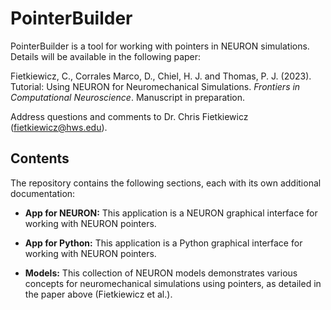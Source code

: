 # PointerBuilder
PointerBuilder is a tool for working with pointers in NEURON simulations. Details will be available in the following paper:

Fietkiewicz, C., Corrales Marco, D., Chiel, H. J. and Thomas, P. J. (2023). Tutorial: Using NEURON for Neuromechanical Simulations. *Frontiers in Computational Neuroscience*. Manuscript in preparation.

Address questions and comments to Dr. Chris Fietkiewicz (fietkiewicz@hws.edu).

## Contents

The repository contains the following sections, each with its own additional documentation:

* **App for NEURON:** This application is a NEURON graphical interface for working with NEURON pointers.

* **App for Python:** This application is a Python graphical interface for working with NEURON pointers.

* **Models:** This collection of NEURON models demonstrates various concepts for neuromechanical simulations using pointers, as detailed in the paper above (Fietkiewicz et al.).
